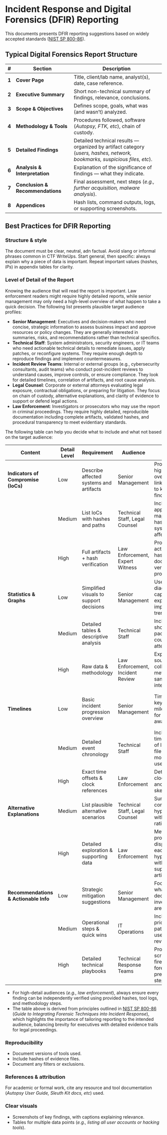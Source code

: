 # Incident Response and Digital Forensics (DFIR) Reporting

This documents presents DFIR reporting suggestions based on widely accepted standards ([NIST SP 800-86](https://nvlpubs.nist.gov/nistpubs/Legacy/SP/nistspecialpublication800-86.pdf)).

## Typical Digital Forensics Report Structure

| **#**| **Section** | **Description** |
|---|---|---|
| **1** | **Cover Page** | Title, client/lab name, analyst(s), date, case reference. |
| **2** | **Executive Summary** | Short non-technical summary of findings, relevance, conclusions. |
| **3** | **Scope & Objectives** | Defines scope, goals, what was (and wasn’t) analyzed. |
| **4** | **Methodology & Tools** | Procedures followed, software (*Autopsy, FTK, etc*), chain of custody. |
| **5** | **Detailed Findings** | Detailed technical results — organized by artifact category (*users, hashes, network, bookmarks, suspicious files, etc*). |
| **6** | **Analysis & Interpretation** | Explanation of the significance of findings — what they indicate. |
| **7** | **Conclusion & Recommendations** | Final assessment, next steps (*e.g., further acquisition, malware analysis*). |
| **8** | **Appendices** | Hash lists, command outputs, logs, or supporting screenshots. |

## Best Practices for DFIR Reporting

### Structure & style

The document must be clear, neutral, adn factual. Avoid slang or informal phrases common in CTF WriteUps. Start general, then specific: always explain why a piece of data is important. Repeat important values (*hashes, IPs*) in appendix tables for clarity.

### Level of Detail of the Report

Knowing the audience that will read the report is important. Law enforcement readers might require highly detailed reports, while senior management may only need a high-level overview of what happen to take a quick decision. The following list presents plausible target audience profiles:

- **Senior Management**:
Executives and decision-makers who need concise, strategic information to assess business impact and approve resources or policy changes. They are generally interested in summaries, risks, and recommendations rather than technical specifics.
- **Technical Staff**:
System administrators, security engineers, or IT teams who need actionable technical details to remediate issues, apply patches, or reconfigure systems. They require enough depth to reproduce findings and implement countermeasures.
- **Incident Review Teams**:
Internal or external groups (e.g., cybersecurity consultants, audit teams) who conduct post-incident reviews to understand causes, improve controls, or ensure compliance. They look for detailed timelines, correlation of artifacts, and root cause analysis.
- **Legal Counsel**:
Corporate or external attorneys evaluating legal exposure, contractual obligations, or preparing for litigation. They focus on chain of custody, alternative explanations, and clarity of evidence to support or defend legal actions.
- **Law Enforcement**:
Investigators or prosecutors who may use the report in criminal proceedings. They require highly detailed, reproducible documentation including complete artifacts, validated hashes, and procedural transparency to meet evidentiary standards.

The following table can help you decide what to include and what not based on the target audience:

| **Content** | **Detail Level** | **Requirement** | **Audience** | **Notes** | **Example** |
|---|---|---|---|---|---|
| **Indicators of Compromise (IoCs)** | Low | Describe affected systems and artifacts | Senior Management | Provide a high-level overview linking IoCs to key findings. | “Several user accounts were compromised via phishing.” |
|  | Medium | List IoCs with hashes and paths | Technical Staff, Legal Counsel | Include an appendix mapping files, hashes, and systems affected. | Table listing suspicious executables & their hashes. |
|  | High | Full artifacts + hash verification | Law Enforcement, Expert Witness | Provide actual files, hashes, and documented verification procedures. | Disk images with SHA-256 hashes and `sha256sum` instructions. |
| **Statistics & Graphs** | Low | Simplified visuals to support decisions | Senior Management | Use clear diagrams with captions explaining the impact or trend. | Pie chart of user login failures by month. |
|  | Medium | Detailed tables & descriptive analysis | Technical Staff | Include tables showing packet counts, login attempts, etc. | Table of network port usage over 30 days. |
|  | High | Raw data & methodology | Law Enforcement, Incident Review | Explain data sources, collection methods, sampling intervals. | Raw NetFlow data with a detailed capture methodology. |
| **Timelines** | Low | Basic incident progression overview | Senior Management | Timeline with key milestones for situational awareness. | “Day 1: Breach detected; Day 3: Containment complete.” |
|  | Medium | Detailed event chronology | Technical Staff | Include timestamps of log entries, file modifications, user activity. | Table correlating syslog events & file writes. |
|  | High | Exact time offsets & clock references | Law Enforcement | Detail system clock sources and any time skew issues. | Description of NTP drift on suspect machine. |
| **Alternative Explanations** | Medium | List plausible alternative scenarios | Technical Staff, Legal Counsel | Summarize competing hypotheses with a short rationale. | “Could be malware activity or insider exfiltration.” |
|  | High | Detailed exploration & supporting data | Law Enforcement | Methodically prove or disprove each hypothesis with supporting artifacts. | Directory listings showing no external malware present. |
| **Recommendations & Actionable Info** | Low | Strategic mitigation suggestions | Senior Management | Focus on what decisions or investments are required. | “Implement MFA across critical systems.” |
|  | Medium | Operational steps & quick wins | IT Operations | Include prioritized patch lists or user access reviews. | Table of vulnerable systems needing updates. |
|  | High | Detailed technical playbooks | Technical Response Teams | Provide scripts, firewall rules, forensic preservation steps. | `iptables` commands for immediate blocking. |

- For high-detail audiences (*e.g., law enforcement*), always ensure every finding can be independently verified using provided hashes, tool logs, and methodology steps.
- The table above is derived from principles outlined in [NIST SP 800-86](https://nvlpubs.nist.gov/nistpubs/Legacy/SP/nistspecialpublication800-86.pdf) (*Guide to Integrating Forensic Techniques into Incident Response*), which highlights the importance of tailoring reporting to the intended audience, balancing brevity for executives with detailed evidence trails for legal proceedings.

### Reproducibility

- Document versions of tools used.
- Include hashes of evidence files.
- Document any filters or exclusions.

### References & attribution

For academic or formal work, cite any resource and tool documentation (*Autopsy User Guide, Sleuth Kit docs, etc*) used.

### Clear visuals

- Screenshots of key findings, with captions explaining relevance.
- Tables for multiple data points (*e.g., listing all user accounts or hacking tools*).